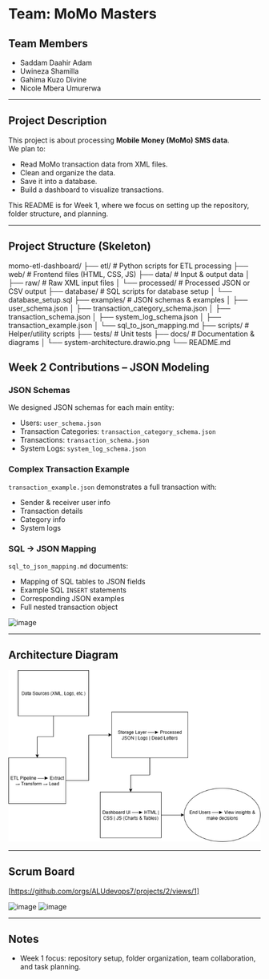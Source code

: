 # Team: MoMo Masters

## Team Members
- Saddam Daahir Adam
- Uwineza Shamilla
- Gahima Kuzo Divine
- Nicole Mbera Umurerwa

---

## Project Description
This project is about processing **Mobile Money (MoMo) SMS data**.  
We plan to:
- Read MoMo transaction data from XML files.
- Clean and organize the data.
- Save it into a database.
- Build a dashboard to visualize transactions.

This README is for Week 1, where we focus on setting up the repository, folder structure, and planning.

---

## Project Structure (Skeleton)
momo-etl-dashboard/
├── etl/                 # Python scripts for ETL processing
├── web/                 # Frontend files (HTML, CSS, JS)
├── data/                # Input & output data
│   ├── raw/             # Raw XML input files
│   └── processed/       # Processed JSON or CSV output
├── database/            # SQL scripts for database setup
│   └── database_setup.sql
├── examples/            # JSON schemas & examples
│   ├── user_schema.json
│   ├── transaction_category_schema.json
│   ├── transaction_schema.json
│   ├── system_log_schema.json
│   ├── transaction_example.json
│   └── sql_to_json_mapping.md
├── scripts/             # Helper/utility scripts
├── tests/               # Unit tests
├── docs/                # Documentation & diagrams
│   └── system-architecture.drawio.png
└── README.md


## Week 2 Contributions – JSON Modeling

### JSON Schemas
We designed JSON schemas for each main entity:

- Users: `user_schema.json`
- Transaction Categories: `transaction_category_schema.json`
- Transactions: `transaction_schema.json`
- System Logs: `system_log_schema.json`

### Complex Transaction Example
`transaction_example.json` demonstrates a full transaction with:

- Sender & receiver user info
- Transaction details
- Category info
- System logs

### SQL → JSON Mapping
`sql_to_json_mapping.md` documents:

- Mapping of SQL tables to JSON fields
- Example SQL `INSERT` statements
- Corresponding JSON examples
- Full nested transaction object

<img width="473" height="186" alt="image" src="https://github.com/user-attachments/assets/03758146-4f9d-4d6a-a3eb-1d93f5139f2f" />

---

## Architecture Diagram
![MoMo ETL Dashboard Architecture](./docs/system-architecture.drawio.png)

---

## Scrum Board
[https://github.com/orgs/ALUdevops7/projects/2/views/1]

  
<img width="1171" height="406" alt="image" src="https://github.com/user-attachments/assets/ec662e35-fbb4-436c-ab8e-65121a624348" />

<img width="994" height="540" alt="image" src="https://github.com/user-attachments/assets/2a69c95b-2211-4190-a352-674f7ab3cb39" />





---

## Notes
- Week 1 focus: repository setup, folder organization, team collaboration, and task planning.
